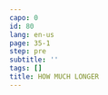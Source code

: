 ```yaml
---
capo: 0
id: 80
lang: en-us
page: 35-1
step: pre
subtitle: ''
tags: []
title: HOW MUCH LONGER
---
```

